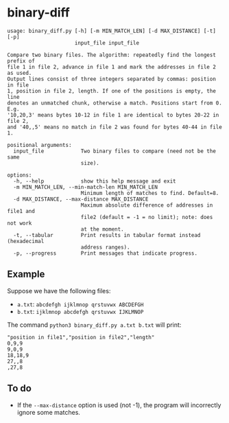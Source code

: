 # binary-diff
```
usage: binary_diff.py [-h] [-m MIN_MATCH_LEN] [-d MAX_DISTANCE] [-t] [-p]
                      input_file input_file

Compare two binary files. The algorithm: repeatedly find the longest prefix of
file 1 in file 2, advance in file 1 and mark the addresses in file 2 as used.
Output lines consist of three integers separated by commas: position in file
1, position in file 2, length. If one of the positions is empty, the line
denotes an unmatched chunk, otherwise a match. Positions start from 0. E.g.
'10,20,3' means bytes 10-12 in file 1 are identical to bytes 20-22 in file 2,
and '40,,5' means no match in file 2 was found for bytes 40-44 in file 1.

positional arguments:
  input_file            Two binary files to compare (need not be the same
                        size).

options:
  -h, --help            show this help message and exit
  -m MIN_MATCH_LEN, --min-match-len MIN_MATCH_LEN
                        Minimum length of matches to find. Default=8.
  -d MAX_DISTANCE, --max-distance MAX_DISTANCE
                        Maximum absolute difference of addresses in file1 and
                        file2 (default = -1 = no limit); note: does not work
                        at the moment.
  -t, --tabular         Print results in tabular format instead (hexadecimal
                        address ranges).
  -p, --progress        Print messages that indicate progress.
```

## Example
Suppose we have the following files:
* `a.txt`: `abcdefgh ijklmnop qrstuvwx ABCDEFGH`
* `b.txt`: `ijklmnop abcdefgh qrstuvwx IJKLMNOP`

The command `python3 binary_diff.py a.txt b.txt` will print:
```
"position in file1","position in file2","length"
0,9,9
9,0,9
18,18,9
27,,8
,27,8
```

## To do
* If the `--max-distance` option is used (not -1), the program will incorrectly ignore some matches.
